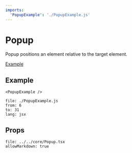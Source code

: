 ```yaml
---
imports:
  'PopupExample': './PopupExample.js'
---
```


# Popup

Popup positions an element relative to the target element.

<a href="/demo/popup.html" target="_blank">Example</a>

## Example

```@render
<PopupExample />
```

```@source
file: ./PopupExample.js
from: 6
to: 31
lang: jsx
```

## Props

```@propsdoc
file: ../../core/Popup.tsx
allowMarkdown: true
```
